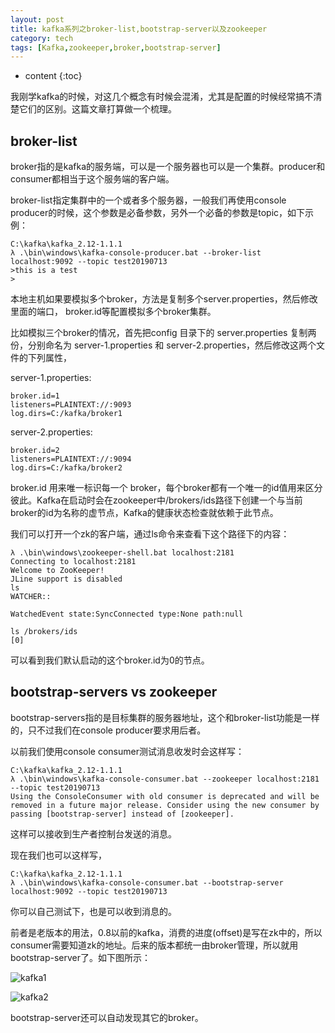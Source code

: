 ```yaml
---
layout: post
title: kafka系列之broker-list,bootstrap-server以及zookeeper
category: tech
tags: [Kafka,zookeeper,broker,bootstrap-server]
---
```


* content
{:toc}

我刚学kafka的时候，对这几个概念有时候会混淆，尤其是配置的时候经常搞不清楚它们的区别。这篇文章打算做一个梳理。

## broker-list

broker指的是kafka的服务端，可以是一个服务器也可以是一个集群。producer和consumer都相当于这个服务端的客户端。

broker-list指定集群中的一个或者多个服务器，一般我们再使用console producer的时候，这个参数是必备参数，另外一个必备的参数是topic，如下示例：

```
C:\kafka\kafka_2.12-1.1.1
λ .\bin\windows\kafka-console-producer.bat --broker-list localhost:9092 --topic test20190713
>this is a test
>
```

本地主机如果要模拟多个broker，方法是复制多个server.properties，然后修改里面的端口， broker.id等配置模拟多个broker集群。

比如模拟三个broker的情况，首先把config 目录下的 server.properties 复制两份，分别命名为 server-1.properties 和 server-2.properties，然后修改这两个文件的下列属性，

server-1.properties:

```
broker.id=1
listeners=PLAINTEXT://:9093
log.dirs=C:/kafka/broker1
```

server-2.properties:

```
broker.id=2
listeners=PLAINTEXT://:9094
log.dirs=C:/kafka/broker2
```

broker.id 用来唯一标识每一个 broker，每个broker都有一个唯一的id值用来区分彼此。Kafka在启动时会在zookeeper中/brokers/ids路径下创建一个与当前broker的id为名称的虚节点，Kafka的健康状态检查就依赖于此节点。

我们可以打开一个zk的客户端，通过ls命令来查看下这个路径下的内容：

```
λ .\bin\windows\zookeeper-shell.bat localhost:2181
Connecting to localhost:2181
Welcome to ZooKeeper!
JLine support is disabled
ls
WATCHER::

WatchedEvent state:SyncConnected type:None path:null

ls /brokers/ids
[0]
```

可以看到我们默认启动的这个broker.id为0的节点。

## bootstrap-servers vs zookeeper

bootstrap-servers指的是目标集群的服务器地址，这个和broker-list功能是一样的，只不过我们在console producer要求用后者。

以前我们使用console consumer测试消息收发时会这样写：

```
C:\kafka\kafka_2.12-1.1.1
λ .\bin\windows\kafka-console-consumer.bat --zookeeper localhost:2181 --topic test20190713
Using the ConsoleConsumer with old consumer is deprecated and will be removed in a future major release. Consider using the new consumer by passing [bootstrap-server] instead of [zookeeper].
```

这样可以接收到生产者控制台发送的消息。

现在我们也可以这样写，

 ```
C:\kafka\kafka_2.12-1.1.1
λ .\bin\windows\kafka-console-consumer.bat --bootstrap-server localhost:9092 --topic test20190713
 ```

你可以自己测试下，也是可以收到消息的。

前者是老版本的用法，0.8以前的kafka，消费的进度(offset)是写在zk中的，所以consumer需要知道zk的地址。后来的版本都统一由broker管理，所以就用bootstrap-server了。如下图所示：

![kafka1](http://pony-maggie.github.io/assets/images/2019/tech/kafka1.jpg)

![kafka2](http://pony-maggie.github.io/assets/images/2019/tech/kafka2.jpg)



bootstrap-server还可以自动发现其它的broker。










